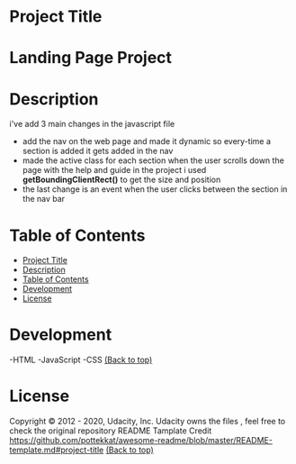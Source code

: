 # Project Title
# Landing Page Project

# Description
i've add 3 main changes in the javascript file 
- add the nav on the web page and made it dynamic so every-time a section is added it gets added in the nav
- made the active class for each section when the user scrolls down the page with the help and guide in the project i used <b>getBoundingClientRect()</b> to get the size and position 
- the last change is an event when the user clicks between the section in the nav bar 
# Table of Contents

- [Project Title](#project-title)
- [Description](#Description)
- [Table of Contents](#table-of-contents)
- [Development](#development)
- [License](#license)

# Development
-HTML
-JavaScript
-CSS
[(Back to top)](#table-of-contents)


# License
Copyright © 2012 - 2020, Udacity, Inc.
Udacity owns the files , feel free to check the original repository 
README Tamplate Credit <a>https://github.com/pottekkat/awesome-readme/blob/master/README-template.md#project-title </a>
[(Back to top)](#table-of-contents)
